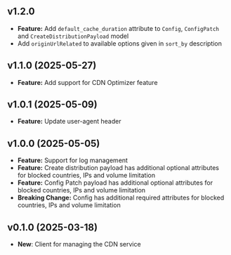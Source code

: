## v1.2.0
- **Feature:** Add `default_cache_duration` attribute to `Config`, `ConfigPatch` and `CreateDistributionPayload` model
- Add `originUrlRelated` to available options given in `sort_by` description

## v1.1.0 (2025-05-27)
- **Feature:** Add support for CDN Optimizer feature

## v1.0.1 (2025-05-09)
- **Feature:** Update user-agent header

## v1.0.0 (2025-05-05)
- **Feature:** Support for log management
- **Feature:** Create distribution payload has additional optional attributes for blocked countries, IPs and volume limitation
- **Feature:** Config Patch payload has additional optional attributes for blocked countries, IPs and volume limitation
- **Breaking Change:** Config has additional required attributes for blocked countries, IPs and volume limitation

## v0.1.0 (2025-03-18)
- **New**: Client for managing the CDN service
